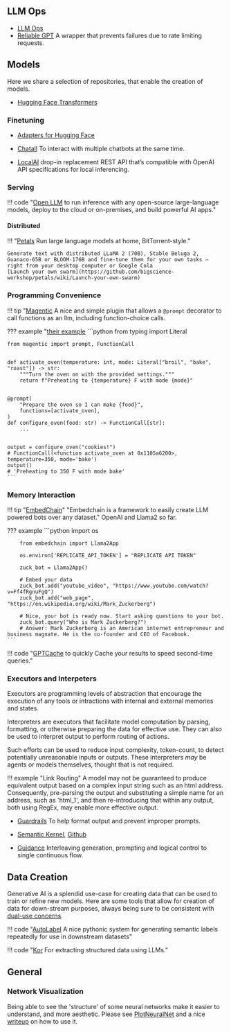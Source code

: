 
## LLM Ops

- [LLM Ops](https://github.com/microsoft/lmops)
- [Reliable GPT](https://github.com/BerriAI/reliableGPT) A wrapper that prevents failures due to rate limiting requests. 

## Models

Here we share a selection of repositories, that enable the creation of models.

- [Hugging Face Transformers](https://huggingface.co/transformers/v4.0.1/index.html)

### Finetuning

- [Adapters for Hugging Face](https://adapterhub.ml/)

- [Chatall](https://github.com/sunner/ChatALL) To interact with multiple chatbots at the same time.
- [LocalAI](https://github.com/go-skynet/LocalAI) drop-in replacement REST API that’s compatible with OpenAI API specifications for local inferencing.

### Serving
!!! code "[Open LLM](https://github.com/bentoml/OpenLLM) to run inference with any open-source large-language models, deploy to the cloud or on-premises, and build powerful AI apps."

#### Distributed

!!! "[Petals](https://github.com/bigscience-workshop/petals) Run large language models at home, BitTorrent-style."

    Generate text with distributed LLaMA 2 (70B), Stable Beluga 2, Guanaco-65B or BLOOM-176B and fine‑tune them for your own tasks — right from your desktop computer or Google Cola
    [Launch your own swarm](https://github.com/bigscience-workshop/petals/wiki/Launch-your-own-swarm)

### Programming Convenience

!!! tip "[Magentic](https://github.com/jackmpcollins/magentic)
    A nice and simple plugin that allows a `@prompt` decorator to call functions as an llm, including function-choice calls.

??? example "[their example](https://github.com/jackmpcollins/magentic)
    ```python
    from typing import Literal

    from magentic import prompt, FunctionCall
    
    
    def activate_oven(temperature: int, mode: Literal["broil", "bake", "roast"]) -> str:
        """Turn the oven on with the provided settings."""
        return f"Preheating to {temperature} F with mode {mode}"
    
    
    @prompt(
        "Prepare the oven so I can make {food}",
        functions=[activate_oven],
    )
    def configure_oven(food: str) -> FunctionCall[str]:
        ...
    
    
    output = configure_oven("cookies!")
    # FunctionCall(<function activate_oven at 0x1105a6200>, temperature=350, mode='bake')
    output()
    # 'Preheating to 350 F with mode bake'
    ```



### Memory Interaction
!!! tip "[EmbedChain](https://github.com/embedchain/embedchain)"
    "Embedchain is a framework to easily create LLM powered bots over any dataset." OpenAI and Llama2 so far.

??? example
    ```python
        import os

        from embedchain import Llama2App
        
        os.environ['REPLICATE_API_TOKEN'] = "REPLICATE API TOKEN"
        
        zuck_bot = Llama2App()
        
        # Embed your data
        zuck_bot.add("youtube_video", "https://www.youtube.com/watch?v=Ff4fRgnuFgQ")
        zuck_bot.add("web_page", "https://en.wikipedia.org/wiki/Mark_Zuckerberg")
        
        # Nice, your bot is ready now. Start asking questions to your bot.
        zuck_bot.query("Who is Mark Zuckerberg?")
        # Answer: Mark Zuckerberg is an American internet entrepreneur and business magnate. He is the co-founder and CEO of Facebook. 
    ```

!!! code "[GPTCache](https://github.com/zilliztech/GPTCache) to quickly Cache your results to speed second-time queries."

###  Executors and Interpeters
Executors are programming levels of abstraction that encourage the execution of any tools or intractions with internal and external memories and states. 

Interpreters are executors that facilitate model computation by parsing, formatting, or otherwise preparing the data for effective use. They can also be used to interpret output to perform routing of actions. 

Such efforts can be used to reduce input complexity, token-count, to detect potentially unreasonable inputs or outputs. These interpreters _may_ be agents or models themselves, thought that is not required. 

!!! example "Link Routing"
    A model may not be guaranteed to produce equivalent output based on a complex input string such as an html address. Consequently, pre-parsing the output and substituting a simple name for an address, such as 'html_1', and then re-introducing that within any output, both using RegEx, may enable more effective output. 

- [Guardrails](https://shreyar.github.io/guardrails/) To help format output and prevent improper prompts.

- [Semantic Kernel](https://github.com/microsoft/semantic-kernel/blob/main/samples/notebooks/python/00-getting-started.ipynb), [Github](https://github.com/microsoft/semantic-kernel/tree/main)

- ️[Guidance](https://github.com/microsoft/guidance/) Interleaving generation, prompting and logical control to single  continuous flow.



## Data Creation

Generative AI is a splendid use-case for creating data that can be used to train or refine new models. Here are some tools that allow for creation of data for down-stream purposes, always being sure to be consistent with [dual-use concerns](../../Understanding/overview/challenges.md#dual-use).

!!! code "[AutoLabel](https://github.com/refuel-ai/autolabel) A nice pythonic system for generating semantic labels repeatedly for use in downstream datasets"

!!! code "[Kor](https://github.com/eyurtsev/kor) For extracting structured data using LLMs."

## General

### Network Visualization

Being able to see the 'structure' of some neural networks make it easier to understand, and more aesthetic.  Please see
[PlotNeuralNet](https://github.com/HarisIqbal88/PlotNeuralNet) and a nice [writeup](https://pub.towardsai.net/creating-stunning-neural-network-visualizations-with-chatgpt-and-plotneuralnet-adab37589e5) on how to use it. 